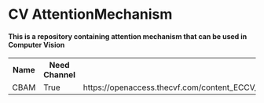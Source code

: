 # CV AttentionMechanism
#### This is a repository containing attention mechanism that can be used in Computer Vision

<table>
  <tr>
    <th>
    Name
    </th>
    <th>
      Need Channel
    </th>
    <th>
      Origin Paper
    </th>
  </tr>

  <tr>
    <td>
      CBAM
    </td>
    <td>
      True
    </td>
    <td>
      https://openaccess.thecvf.com/content_ECCV_2018/papers/Sanghyun_Woo_Convolutional_Block_Attention_ECCV_2018_paper.pdf
    </td>
  </tr>
</table>

